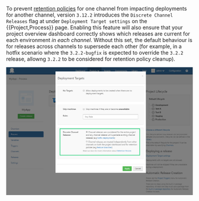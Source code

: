 To prevent [retention policies](/docs/administration/retention-policies/index.md) for one channel from impacting deployments for another channel, version `3.12.2` introduces the `Discrete Channel Releases` flag at under `Deployment Target settings` on the {{Project,Process}} page. Enabling this feature will also ensure that your project overview dashboard correctly shows which releases are current for each environment _in each channel_. Without this set, the default behaviour is for releases across channels to supersede each other (for example, in a hotfix scenario where the `3.2.2-bugfix` is expected to override the `3.2.2` release, allowng `3.2.2` to be considered for retention policy cleanup). 
 
 ![Discrete Channel Release](/docs/images/discrete-channel-release.png "width=500")